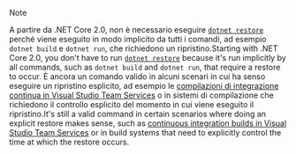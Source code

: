 > [!NOTE]
> <span data-ttu-id="4a5a4-101">A partire da .NET Core 2.0, non è necessario eseguire [`dotnet restore`](~/docs/core/tools/dotnet-restore.md) perché viene eseguito in modo implicito da tutti i comandi, ad esempio `dotnet build` e `dotnet run`, che richiedono un ripristino.</span><span class="sxs-lookup"><span data-stu-id="4a5a4-101">Starting with .NET Core 2.0, you don't have to run [`dotnet restore`](~/docs/core/tools/dotnet-restore.md) because it's run implicitly by all commands, such as `dotnet build` and `dotnet run`, that require a restore to occur.</span></span> <span data-ttu-id="4a5a4-102">È ancora un comando valido in alcuni scenari in cui ha senso eseguire un ripristino esplicito, ad esempio le [compilazioni di integrazione continua in Visual Studio Team Services](/vsts/build-release/apps/aspnet/build-aspnet-core) o in sistemi di compilazione che richiedono il controllo esplicito del momento in cui viene eseguito il ripristino.</span><span class="sxs-lookup"><span data-stu-id="4a5a4-102">It's still a valid command in certain scenarios where doing an explicit restore makes sense, such as [continuous integration builds in Visual Studio Team Services](/vsts/build-release/apps/aspnet/build-aspnet-core) or in build systems that need to explicitly control the time at which the restore occurs.</span></span>
